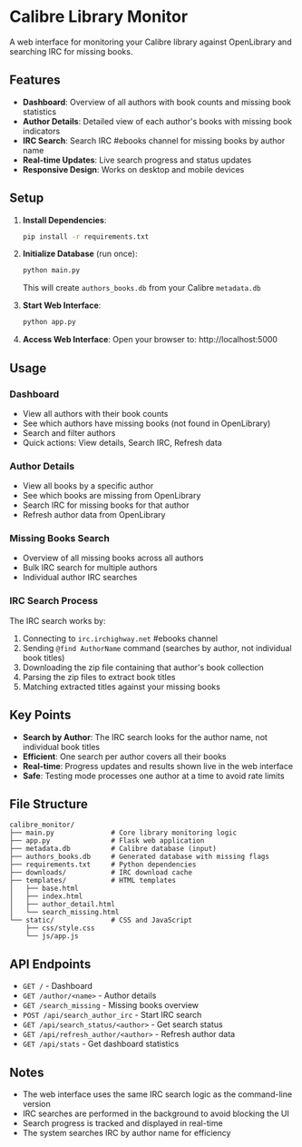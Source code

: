 # Calibre Library Monitor

A web interface for monitoring your Calibre library against OpenLibrary and searching IRC for missing books.

## Features

- **Dashboard**: Overview of all authors with book counts and missing book statistics
- **Author Details**: Detailed view of each author's books with missing book indicators
- **IRC Search**: Search IRC #ebooks channel for missing books by author name
- **Real-time Updates**: Live search progress and status updates
- **Responsive Design**: Works on desktop and mobile devices

## Setup

1. **Install Dependencies**:
   ```bash
   pip install -r requirements.txt
   ```

2. **Initialize Database** (run once):
   ```bash
   python main.py
   ```
   This will create `authors_books.db` from your Calibre `metadata.db`

3. **Start Web Interface**:
   ```bash
   python app.py
   ```

4. **Access Web Interface**:
   Open your browser to: http://localhost:5000

## Usage

### Dashboard
- View all authors with their book counts
- See which authors have missing books (not found in OpenLibrary)
- Search and filter authors
- Quick actions: View details, Search IRC, Refresh data

### Author Details
- View all books by a specific author
- See which books are missing from OpenLibrary
- Search IRC for missing books for that author
- Refresh author data from OpenLibrary

### Missing Books Search
- Overview of all missing books across all authors
- Bulk IRC search for multiple authors
- Individual author IRC searches

### IRC Search Process
The IRC search works by:
1. Connecting to `irc.irchighway.net` #ebooks channel
2. Sending `@find AuthorName` command (searches by author, not individual book titles)
3. Downloading the zip file containing that author's book collection
4. Parsing the zip files to extract book titles
5. Matching extracted titles against your missing books

## Key Points

- **Search by Author**: The IRC search looks for the author name, not individual book titles
- **Efficient**: One search per author covers all their books
- **Real-time**: Progress updates and results shown live in the web interface
- **Safe**: Testing mode processes one author at a time to avoid rate limits

## File Structure

```
calibre_monitor/
├── main.py              # Core library monitoring logic
├── app.py               # Flask web application
├── metadata.db          # Calibre database (input)
├── authors_books.db     # Generated database with missing flags
├── requirements.txt     # Python dependencies
├── downloads/           # IRC download cache
├── templates/           # HTML templates
│   ├── base.html
│   ├── index.html
│   ├── author_detail.html
│   └── search_missing.html
└── static/              # CSS and JavaScript
    ├── css/style.css
    └── js/app.js
```

## API Endpoints

- `GET /` - Dashboard
- `GET /author/<name>` - Author details
- `GET /search_missing` - Missing books overview
- `POST /api/search_author_irc` - Start IRC search
- `GET /api/search_status/<author>` - Get search status
- `GET /api/refresh_author/<author>` - Refresh author data
- `GET /api/stats` - Get dashboard statistics

## Notes

- The web interface uses the same IRC search logic as the command-line version
- IRC searches are performed in the background to avoid blocking the UI
- Search progress is tracked and displayed in real-time
- The system searches IRC by author name for efficiency
